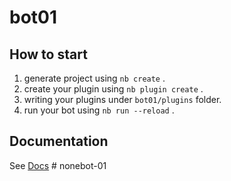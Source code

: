 # bot01

## How to start

1. generate project using `nb create` .
2. create your plugin using `nb plugin create` .
3. writing your plugins under `bot01/plugins` folder.
4. run your bot using `nb run --reload` .

## Documentation

See [Docs](https://nonebot.dev/)
#   n o n e b o t - 0 1  
 